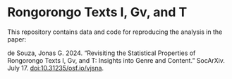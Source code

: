 # Rongorongo Texts I, Gv, and T

This repository contains data and code for reproducing the analysis in the paper:

de Souza, Jonas G. 2024. “Revisiting the Statistical Properties of Rongorongo Texts I, Gv, and T: Insights into Genre and Content.” SocArXiv. July 17. [doi:10.31235/osf.io/vjsna](https://doi.org/10.31235/osf.io/vjsna).
